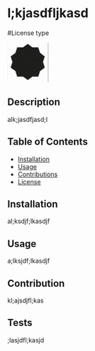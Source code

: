 
# l;kjasdfljkasd
#License type

![alt text](assets/images/standardimg.PNG)
        
## Description
alk;jasdfjasd;l

## Table of Contents
* [Installation](#installation)
* [Usage](#usage)
* [Contributions](#contributions)
* [License](#license-type)
    
## Installation
al;ksdjf;lkasdjf
## Usage
a;lksjdf;lkasdjf
## Contribution
kl;ajsdjfl;kas
## Tests
;lasjdfl;kasjd
    